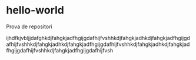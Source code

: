 # hello-world
Prova de repositori


ijhdfkjvbljjdafghkdjfahgkjadfhgijgdafhijfvshhkdjfahgkjadhkdjfahgkjadfhgijgdafhijfvshhkdjfahgkjadhkdjfahgkjadfhgijgdafhijfvshhkdjfahgkjadhkdjfahgkjadfhgijgdafhijfvshhkdjfahgkjadfhgijgdafhijfvsh
